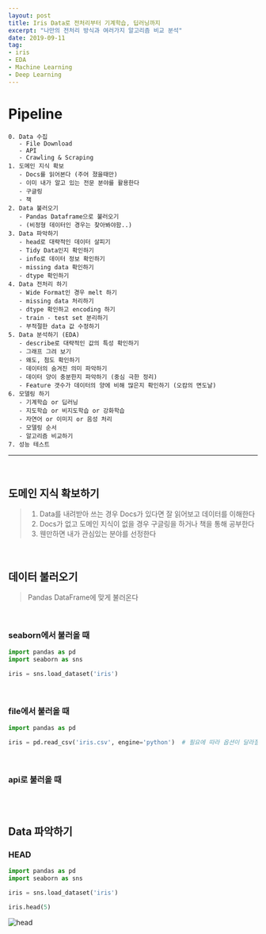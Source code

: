 ```yaml
---
layout: post
title: Iris Data로 전처리부터 기계학습, 딥러닝까지
excerpt: "나만의 전처리 방식과 여러가지 알고리즘 비교 분석"
date: 2019-09-11
tag: 
- iris
- EDA 
- Machine Learning 
- Deep Learning
---
```



# Pipeline

```
0. Data 수집 
   - File Download
   - API 
   - Crawling & Scraping
1. 도메인 지식 확보 
   - Docs를 읽어본다 (주어 졌을때만)
   - 이미 내가 알고 있는 전문 분야를 활용한다 
   - 구글링 
   - 책 
2. Data 불러오기 
   - Pandas Dataframe으로 불러오기 
   - (비정형 데이터인 경우는 찾아봐야함..) 
3. Data 파악하기 
   - head로 대략적인 데이터 살피기 
   - Tidy Data인지 확인하기 
   - info로 데이터 정보 확인하기 
   - missing data 확인하기 
   - dtype 확인하기 
4. Data 전처리 하기 
   - Wide Format인 경우 melt 하기 
   - missing data 처리하기 
   - dtype 확인하고 encoding 하기 
   - train - test set 분리하기 
   - 부적절한 data 값 수정하기 
5. Data 분석하기 (EDA) 
   - describe로 대략적인 값의 특성 확인하기 
   - 그래프 그려 보기 
   - 왜도, 첨도 확인하기 
   - 데이터의 숨겨진 의미 파악하기 
   - 데이터 양이 충분한지 파악하기 (중심 극한 정리)  
   - Feature 갯수가 데이터의 양에 비해 많은지 확인하기 (오캄의 면도날) 
6. 모델링 하기 
   - 기계학습 or 딥러닝 
   - 지도학습 or 비지도학습 or 강화학습 
   - 자연어 or 이미지 or 음성 처리 
   - 모델링 순서 
   - 알고리즘 비교하기 
7. 성능 테스트 
```

<hr> 
<br>

## 도메인 지식 확보하기 

> 1. Data를 내려받아 쓰는 경우 Docs가 있다면 잘 읽어보고 데이터를 이해한다 <br>
> 2. Docs가 없고 도메인 지식이 없을 경우 구글링을 하거나 책을 통해 공부한다 <br> 
> 3. 웬만하면 내가 관심있는 분야를 선정한다 <br> 

<br>

## 데이터 불러오기 

> Pandas DataFrame에 맞게 불러온다 

<br>

### seaborn에서 불러올 때 

```python
import pandas as pd 
import seaborn as sns 

iris = sns.load_dataset('iris') 
```

<br>

### file에서 불러올 때 

```python
import pandas as pd 

iris = pd.read_csv('iris.csv', engine='python')  # 필요에 따라 옵션이 달라질 수 있다. 
```

<br>

### api로 불러올 때 

```python 

```

<br>

## Data 파악하기 

### HEAD 

```python
import pandas as pd 
import seaborn as sns 

iris = sns.load_dataset('iris') 

iris.head(5)
```

![head](https://user-images.githubusercontent.com/33630505/64856526-20141380-d65d-11e9-9953-e1ee87c3f7b3.JPG)
